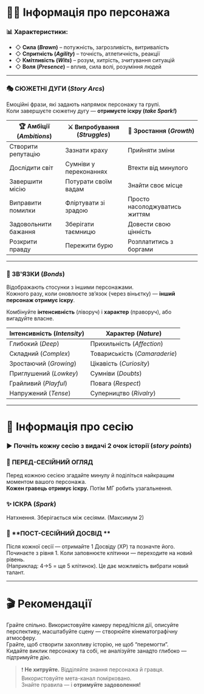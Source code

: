 
# 🧍‍♂️ Інформація про персонажа

### 📊 Характеристики:
- ◇ **Сила (*Brawn*)** – потужність, загрозливість, витривалість  
- ◇ **Спритність (*Agility*)** – точність, атлетичність, реакції  
- ◇ **Кмітливість (*Wits*)** – розум, хитрість, зчитування ситуацій  
- ◇ **Воля (*Presence*)** – вплив, сила волі, розуміння людей

---

### 🎭 СЮЖЕТНІ ДУГИ (*Story Arcs*)
Емоційні фрази, які задають напрямок персонажу та групі.  
Коли завершуєте сюжетну дугу — **отримуєте іскру (*take Spark!*)**

| 🏆 Амбіції (*Ambitions*)     | ⚔️ Випробування (*Struggles*)  | 🌱 Зростання (*Growth*)      |
|------------------------------|-------------------------------|------------------------------|
| Створити репутацію           | Зазнати краху                 | Прийняти зміни               |
| Дослідити світ               | Сумніви у переконаннях        | Втекти від минулого          |
| Завершити місію              | Потурати своїм вадам          | Знайти своє місце            |
| Виправити помилки            | Фліртувати зі зрадою          | Просто насолоджуватись життям|
| Задовольнити бажання         | Зберігати таємницю            | Довести свою цінність        |
| Розкрити правду              | Пережити бурю                 | Розплатитись з боргами       |

---

### 🤝 ЗВ'ЯЗКИ (*Bonds*)
Відображають стосунки з іншими персонажами.  
Кожного разу, коли оновлюєте зв’язок (через віньєтку) — **інший персонаж отримує іскру**.

Комбінуйте **інтенсивність** (ліворуч) і **характер** (праворуч), або вигадуйте власне.

| Інтенсивність (*Intensity*) | Характер (*Nature*)     |
|-----------------------------|--------------------------|
| Глибокий (*Deep*)           | Прихильність (*Affection*) |
| Складний (*Complex*)        | Товариськість (*Camaraderie*) |
| Зростаючий (*Growing*)      | Цікавість (*Curiosity*) |
| Приглушений (*Lowkey*)      | Сумніви (*Doubts*)       |
| Грайливий (*Playful*)       | Повага (*Respect*)       |
| Напружений (*Tense*)        | Суперництво (*Rivalry*)  |

---

# 📆 Інформація про сесію

### ▶️ Почніть кожну сесію з видачі **2 очок історії (*story points*)**

### 🔁 **ПЕРЕД-СЕСІЙНИЙ ОГЛЯД**
Перед кожною сесією згадайте минулу й поділіться найкращим моментом вашого персонажа.  
**Кожен гравець отримує іскру.** Потім МГ робить узагальнення.

### ✨ **ІСКРА (*Spark*)**
Натхнення. Зберігається між сесіями. (Максимум 2)

### 🎯 **ПОСТ-СЕСІЙНИЙ ДОСВІД **
Після кожної сесії — отримайте 1 Досвіду (XP) та позначте його.  
Починаєте з рівня 1. Коли заповнюєте клітинки — переходите на новий рівень.  
(Наприклад: 4→5 = ще 5 клітинок). Це дає можливість вибрати новий талант.

---

# 🎬 Рекомендації

Грайте спільно. Використовуйте камеру перед/після дії, описуйте перспективу, масштабуйте сцену — створюйте кінематографічну атмосферу.  
Грайте, щоб створити захопливу історію, не щоб “перемогти”.  
Кидайте виклик персонажу та собі, не аналізуйте занадто глибоко — підтримуйте дію.

> ❗ **Не хитруйте.** Відділяйте знання персонажа й гравця.  
> Використовуйте мета-канал помірковано.  
> Знайте правила — і **отримуйте задоволення!**
